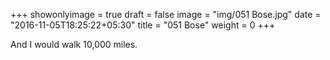 +++
showonlyimage = true
draft = false
image = "img/051 Bose.jpg"
date = "2016-11-05T18:25:22+05:30"
title = "051 Bose"
weight = 0
+++

And I would walk 10,000 miles.

